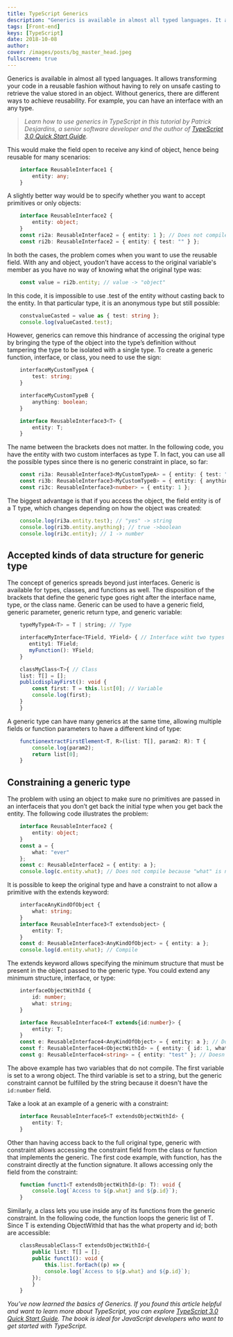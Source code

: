 ```yaml
---
title: TypeScript Generics
description: "Generics is available in almost all typed languages. It allows transforming your code in a reusable fashion without having to rely on unsafe casting to retrieve the value stored in an object."
tags: [Front-end]
keys: [TypeScript]
date: 2018-10-08
author:
cover: /images/posts/bg_master_head.jpeg
fullscreen: true
---
```


Generics is available in almost all typed languages. It allows transforming your code in a reusable fashion without having to rely on unsafe casting to retrieve the value stored in an object. Without generics, there are different ways to achieve reusability. For example, you can have an interface with an any type.

> _Learn how to use generics in TypeScript in this tutorial by Patrick Desjardins, a senior software developer and the author of_ [_TypeScript 3.0 Quick Start Guide_](https://www.packtpub.com/application-development/typescript-30-quick-start-guide)_._

This would make the field open to receive any kind of object, hence being reusable for many scenarios:
```ts
    interface ReusableInterface1 {  
	    entity: any;  
    }
```
A slightly better way would be to specify whether you want to accept primitives or only objects:
```ts
    interface ReusableInterface2 {
	    entity: object;
    }
    const ri2a: ReusableInterface2 = { entity: 1 }; // Does not compile
    const ri2b: ReusableInterface2 = { entity: { test: "" } };
```

In both the cases, the problem comes when you want to use the reusable field. With any and object, youdon’t have access to the original variable's member as you have no way of knowing what the original type was:
```ts
    const value = ri2b.entity; // value -> "object"
```

In this code, it is impossible to use .test of the entity without casting back to the entity. In that particular type, it is an anonymous type but still possible:
```ts
    constvalueCasted = value as { test: string };  
    console.log(valueCasted.test);
```

However, generics can remove this hindrance of accessing the original type by bringing the type of the object into the type’s definition without tampering the type to be isolated with a single type. To create a generic function, interface, or class, you need to use the <or  > sign:
```ts
    interfaceMyCustomTypeA {
	    test: string;
    }

    interfaceMyCustomTypeB {
	    anything: boolean;
    }

    interface ReusableInterface3<T> {
	    entity: T;
    }
```
The name between the brackets does not matter. In the following code, you have the entity with two custom interfaces as type T. In fact, you can use all the possible types since there is no generic constraint in place, so far:
```ts
    const ri3a: ReusableInterface3<MyCustomTypeA> = { entity: { test: "yes" } };
    const ri3b: ReusableInterface3<MyCustomTypeB> = { entity: { anything: true } };
    const ri3c: ReusableInterface3<number> = { entity: 1 };
```
The biggest advantage is that if you access the object, the field entity is of a T type, which changes depending on how the object was created:
```ts
    console.log(ri3a.entity.test); // "yes" -> string
    console.log(ri3b.entity.anything); // true ->boolean
    console.log(ri3c.entity); // 1 -> number
```

## Accepted kinds of data structure for generic type

The concept of generics spreads beyond just interfaces. Generic is available for types, classes, and functions as well. The disposition of the brackets that define the generic type goes right after the interface name, type, or the class name. Generic can be used to have a generic field, generic parameter, generic return type, and generic variable:
```ts
    typeMyTypeA<T> = T | string; // Type

    interfaceMyInterface<TField, YField> { // Interface wiht two types   
	   entity1: TField;
	   myFunction(): YField;
    }

    classMyClass<T>{ // Class
    list: T[] = [];
    publicdisplayFirst(): void {
	    const first: T = this.list[0]; // Variable
	    console.log(first);
    }  
    }
```
A generic type can have many generics at the same time, allowing multiple fields or function parameters to have a different kind of type:
```ts
    functionextractFirstElement<T, R>(list: T[], param2: R): T {
	    console.log(param2);
	    return list[0];
    }
```
## Constraining a generic type

The problem with using an object to make sure no primitives are passed in an interfaceis that you don’t get back the initial type when you get back the entity. The following code illustrates the problem:
```ts
    interface ReusableInterface2 {
    	entity: object;
    }
    const a = {
    	what: "ever"
    };
    const c: ReusableInterface2 = { entity: a };
    console.log(c.entity.what); // Does not compile because "what" is not of object
```

It is possible to keep the original type and have a constraint to not allow a primitive with the extends keyword:
```ts
    interfaceAnyKindOfObject {
    	what: string;
    }
    interface ReusableInterface3<T extendsobject> {
    	entity: T;
    }
    const d: ReusableInterface3<AnyKindOfObject> = { entity: a };
    console.log(d.entity.what); // Compile
```

The extends keyword allows specifying the minimum structure that must be present in the object passed to the generic type. You could extend any minimum structure, interface, or type:
```ts
    interfaceObjectWithId {
    	id: number;
    	what: string;
    }

    interface ReusableInterface4<T extends{id:number}> {
    	entity: T;
    }
    const e: ReusableInterface4<AnyKindOfObject> = { entity: a }; // Doesn't compile
    const f: ReusableInterface4<ObjectWithId> = { entity: { id: 1, what: "1" } }; // Compiles
    const g: ReusableInterface4<string> = { entity: "test" }; // Doesn't compile
```
The above example has two variables that do not compile. The first variable is set to a wrong object. The third variable is set to a string, but the generic constraint cannot be fulfilled by the string because it doesn't have the `id:number` field.

Take a look at an example of a generic with a constraint:
```ts
    interface ReusableInterface5<T extendsObjectWithId> {
	    entity: T;
    }
```
Other than having access back to the full original type, generic with constraint allows accessing the constraint field from the class or function that implements the generic. The first code example, with function, has the constraint directly at the function signature. It allows accessing only the field from the constraint:
```ts
    function funct1<T extendsObjectWithId>(p: T): void {
    	console.log(`Access to ${p.what} and ${p.id}`);
    }
```

Similarly, a class lets you use inside any of its functions from the generic constraint. In the following code, the function loops the generic list of T. Since T is extending ObjectWithId that has the what property and id; both are accessible:
```ts
    classReusableClass<T extendsObjectWithId>{
	    public list: T[] = [];
	    public funct1(): void {
		    this.list.forEach((p) => {
		    console.log(`Access to ${p.what} and ${p.id}`);
	    });
	    }
    }
```
_You’ve now learned the basics of Generics. If you found this article helpful and want to learn more about TypeScript, you can explore_ [_TypeScript 3.0 Quick Start Guide_](https://www.amazon.com/TypeScript-3-0-Quick-Start-Guide/dp/178934557X)_. The book is ideal for JavaScript developers who want to get started with TypeScript._
